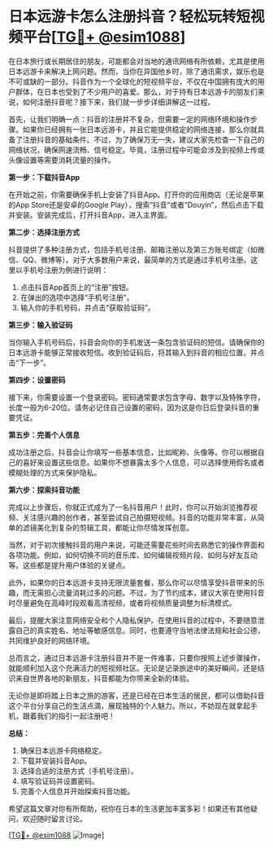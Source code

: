# 日本远游卡怎么注册抖音？轻松玩转短视频平台[[TG💪+ @esim1088](https://t.me/s/esim1088)]

在日本旅行或长期居住的朋友，可能都会对当地的通讯网络有所依赖，尤其是使用日本远游卡来解决上网问题。然而，当你在异国他乡时，除了通讯需求，娱乐也是不可或缺的一部分。抖音作为一个全球化的短视频平台，不仅在中国拥有庞大的用户群体，在日本也受到了不少用户的喜爱。那么，对于持有日本远游卡的朋友们来说，如何注册抖音呢？接下来，我们就一步步详细讲解这一过程。

首先，让我们明确一点：抖音的注册并不复杂，但需要一定的网络环境和操作步骤。如果你已经拥有一张日本远游卡，并且它能提供稳定的网络连接，那么你就具备了注册抖音的基础条件。不过，为了确保万无一失，建议大家先检查一下自己的网络状况，确保网速流畅、信号稳定。毕竟，注册过程中可能会涉及到视频上传或头像设置等需要消耗流量的操作。

**第一步：下载抖音App**

在开始之前，你需要确保手机上安装了抖音App。打开你的应用商店（无论是苹果的App Store还是安卓的Google Play），搜索“抖音”或者“Douyin”，然后点击下载并安装。安装完成后，打开抖音App，进入主界面。

**第二步：选择注册方式**

抖音提供了多种注册方式，包括手机号注册、邮箱注册以及第三方账号绑定（如微信、QQ、微博等）。对于大多数用户来说，最简单的方式是通过手机号注册。这里以手机号注册为例进行说明：

1. 点击抖音App首页上的“注册”按钮。
2. 在弹出的选项中选择“手机号注册”。
3. 输入你的手机号码，并点击“获取验证码”。

**第三步：输入验证码**

当你输入手机号码后，抖音会向你的手机发送一条包含验证码的短信。请确保你的日本远游卡能够正常接收短信。收到验证码后，将其输入到抖音的相应位置，并点击“下一步”。

**第四步：设置密码**

接下来，你需要设置一个登录密码。密码通常要求包含字母、数字以及特殊字符，长度一般为6-20位。请务必记住自己设置的密码，因为这是你日后登录抖音的重要凭证。

**第五步：完善个人信息**

成功注册之后，抖音会让你填写一些基本信息，比如昵称、头像等。你可以根据自己的喜好来设置这些信息。如果你不想暴露太多个人信息，可以选择使用假名或者模糊处理的方式来保护隐私。

**第六步：探索抖音功能**

完成以上步骤后，你就正式成为了一名抖音用户！此时，你可以开始浏览推荐视频、关注感兴趣的创作者，甚至尝试自己拍摄短视频。抖音的功能非常丰富，从简单的滤镜美化到复杂的剪辑工具，都能让你尽情发挥创意。

当然，对于初次接触抖音的用户来说，可能还需要花些时间去熟悉它的操作界面和各项功能。例如，如何切换不同的音乐库、如何编辑视频片段、如何与好友互动等。这些都是提升用户体验的关键点。

此外，如果你的日本远游卡支持无限流量套餐，那么你可以尽情享受抖音带来的乐趣，而无需担心流量消耗过多的问题。不过，为了节约成本，建议大家在使用抖音时尽量避免在高峰时段观看高清视频，或者将视频质量调整为标清模式。

最后，提醒大家注意网络安全和个人隐私保护。在使用抖音的过程中，不要随意泄露自己的真实姓名、地址等敏感信息。同时，也要遵守当地法律法规和社会公德，共同维护良好的网络环境。

总而言之，通过日本远游卡注册抖音并不是一件难事，只要你按照上述步骤操作，就能顺利加入这个充满活力的短视频社区。无论是记录旅途中的美好瞬间，还是结识来自世界各地的新朋友，抖音都能为你带来全新的体验。

无论你是即将踏上日本之旅的游客，还是已经在日本生活的居民，都可以借助抖音这个平台分享自己的生活点滴，展现独特的个人魅力。所以，不妨现在就拿起手机，跟着我们的指引一起注册吧！

**总结：**

1. 确保日本远游卡网络稳定。
2. 下载并安装抖音App。
3. 选择合适的注册方式（手机号注册）。
4. 填写验证码并设置密码。
5. 完善个人信息并开始探索抖音功能。

希望这篇文章对你有所帮助，祝你在日本的生活更加丰富多彩！如果还有其他疑问，欢迎随时留言讨论。

[[TG💪+ @esim1088](https://t.me/s/esim1088) ![Image](https://i.postimg.cc/4NQfJmqS/Snipaste-2025-05-13-00-14-12.png)]
